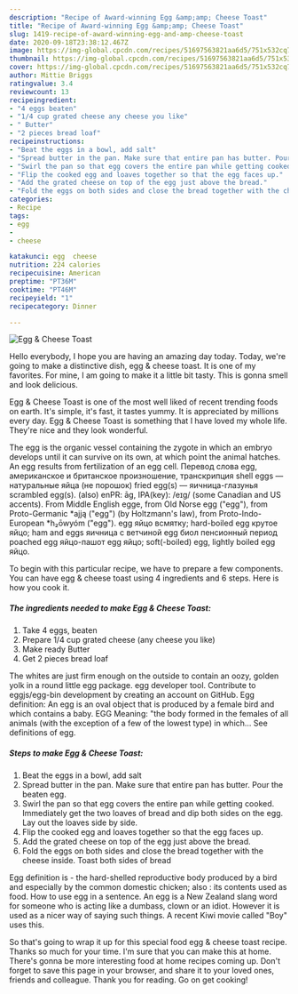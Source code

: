 ```yaml
---
description: "Recipe of Award-winning Egg &amp;amp; Cheese Toast"
title: "Recipe of Award-winning Egg &amp;amp; Cheese Toast"
slug: 1419-recipe-of-award-winning-egg-and-amp-cheese-toast
date: 2020-09-18T23:38:12.467Z
image: https://img-global.cpcdn.com/recipes/51697563821aa6d5/751x532cq70/egg-cheese-toast-recipe-main-photo.jpg
thumbnail: https://img-global.cpcdn.com/recipes/51697563821aa6d5/751x532cq70/egg-cheese-toast-recipe-main-photo.jpg
cover: https://img-global.cpcdn.com/recipes/51697563821aa6d5/751x532cq70/egg-cheese-toast-recipe-main-photo.jpg
author: Mittie Briggs
ratingvalue: 3.4
reviewcount: 13
recipeingredient:
- "4 eggs beaten"
- "1/4 cup grated cheese any cheese you like"
- " Butter"
- "2 pieces bread loaf"
recipeinstructions:
- "Beat the eggs in a bowl, add salt"
- "Spread butter in the pan. Make sure that entire pan has butter. Pour the beaten egg."
- "Swirl the pan so that egg covers the entire pan while getting cooked. Immediately get the two loaves of bread and dip both sides on the egg. Lay out the loaves side by side."
- "Flip the cooked egg and loaves together so that the egg faces up."
- "Add the grated cheese on top of the egg just above the bread."
- "Fold the eggs on both sides and close the bread together with the cheese inside. Toast both sides of bread"
categories:
- Recipe
tags:
- egg
- 
- cheese

katakunci: egg  cheese 
nutrition: 224 calories
recipecuisine: American
preptime: "PT36M"
cooktime: "PT46M"
recipeyield: "1"
recipecategory: Dinner

---
```



![Egg &amp; Cheese Toast](https://img-global.cpcdn.com/recipes/51697563821aa6d5/751x532cq70/egg-cheese-toast-recipe-main-photo.jpg)

Hello everybody, I hope you are having an amazing day today. Today, we're going to make a distinctive dish, egg &amp; cheese toast. It is one of my favorites. For mine, I am going to make it a little bit tasty. This is gonna smell and look delicious.

Egg &amp; Cheese Toast is one of the most well liked of recent trending foods on earth. It's simple, it's fast, it tastes yummy. It is appreciated by millions every day. Egg &amp; Cheese Toast is something that I have loved my whole life. They're nice and they look wonderful.

The egg is the organic vessel containing the zygote in which an embryo develops until it can survive on its own, at which point the animal hatches. An egg results from fertilization of an egg cell. Перевод слова egg, американское и британское произношение, транскрипция shell eggs — натуральные яйца (не порошок) fried egg(s) — яичница-глазунья scrambled egg(s). (also) enPR: āg, IPA(key): /eɪɡ/ (some Canadian and US accents). From Middle English egge, from Old Norse egg (&#34;egg&#34;), from Proto-Germanic *ajją (&#34;egg&#34;) (by Holtzmann&#39;s law), from Proto-Indo-European *h₂ōwyóm (&#34;egg&#34;). egg яйцо всмятку; hard-boiled egg крутое яйцо; ham and eggs яичница с ветчиной egg биол пенсионный период poached egg яйцо-пашот egg яйцо; soft(-boiled) egg, lightly boiled egg яйцо.


To begin with this particular recipe, we have to prepare a few components. You can have egg &amp; cheese toast using 4 ingredients and 6 steps. Here is how you cook it.

<!--inarticleads1-->

##### The ingredients needed to make Egg &amp; Cheese Toast:

1. Take 4 eggs, beaten
1. Prepare 1/4 cup grated cheese (any cheese you like)
1. Make ready  Butter
1. Get 2 pieces bread loaf


The whites are just firm enough on the outside to contain an oozy, golden yolk in a round little egg package. egg developer tool. Contribute to eggjs/egg-bin development by creating an account on GitHub. Egg definition: An egg is an oval object that is produced by a female bird and which contains a baby. EGG Meaning: &#34;the body formed in the females of all animals (with the exception of a few of the lowest type) in which… See definitions of egg. 

<!--inarticleads2-->

##### Steps to make Egg &amp; Cheese Toast:

1. Beat the eggs in a bowl, add salt
1. Spread butter in the pan. Make sure that entire pan has butter. Pour the beaten egg.
1. Swirl the pan so that egg covers the entire pan while getting cooked. Immediately get the two loaves of bread and dip both sides on the egg. Lay out the loaves side by side.
1. Flip the cooked egg and loaves together so that the egg faces up.
1. Add the grated cheese on top of the egg just above the bread.
1. Fold the eggs on both sides and close the bread together with the cheese inside. Toast both sides of bread


Egg definition is - the hard-shelled reproductive body produced by a bird and especially by the common domestic chicken; also : its contents used as food. How to use egg in a sentence. An egg is a New Zealand slang word for someone who is acting like a dumbass, clown or an idiot. However it is used as a nicer way of saying such things. A recent Kiwi movie called &#34;Boy&#34; uses this. 

So that's going to wrap it up for this special food egg &amp; cheese toast recipe. Thanks so much for your time. I'm sure that you can make this at home. There's gonna be more interesting food at home recipes coming up. Don't forget to save this page in your browser, and share it to your loved ones, friends and colleague. Thank you for reading. Go on get cooking!
